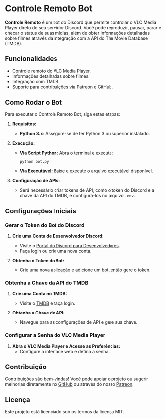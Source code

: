 # Controle Remoto Bot

**Controle Remoto** é um bot do Discord que permite controlar o VLC Media Player direto do seu servidor Discord. Você pode reproduzir, pausar, parar e checar o status de suas mídias, além de obter informações detalhadas sobre filmes através da integração com a API do The Movie Database (TMDB).

## Funcionalidades

- Controle remoto do VLC Media Player.
- Informações detalhadas sobre filmes.
- Integração com TMDB.
- Suporte para contribuições via Patreon e GitHub.

## Como Rodar o Bot

Para executar o Controle Remoto Bot, siga estas etapas:

1. **Requisitos:**
   - **Python 3.x**: Assegure-se de ter Python 3 ou superior instalado.

2. **Execução:**
   - **Via Script Python:** Abra o terminal e execute:
     ```bash
     python bot.py
     ```
   - **Via Executável:** Baixe e execute o arquivo executável disponível.

3. **Configuração de APIs:**
   - Será necessário criar tokens de API, como o token do Discord e a chave da API do TMDB, e configurá-los no arquivo `.env`.

## Configurações Iniciais

### Gerar o Token do Bot do Discord

1. **Crie uma Conta de Desenvolvedor Discord:**
   - Visite o [Portal do Discord para Desenvolvedores](https://discord.com/developers/applications).
   - Faça login ou crie uma nova conta.

2. **Obtenha o Token do Bot:**
   - Crie uma nova aplicação e adicione um bot, então gere o token.

### Obtenha a Chave da API do TMDB

1. **Crie uma Conta no TMDB:**
   - Visite o [TMDB](https://www.themoviedb.org/) e faça login.

2. **Obtenha a Chave de API:**
   - Navegue para as configurações de API e gere sua chave.

### Configurar a Senha do VLC Media Player

1. **Abra o VLC Media Player e Acesse as Preferências:**
   - Configure a interface web e defina a senha.

## Contribuição

Contribuições são bem-vindas! Você pode apoiar o projeto ou sugerir melhorias diretamente no [GitHub](https://github.com/seurepositorio) ou através do nosso [Patreon](https://www.patreon.com/seuusuario).

## Licença

Este projeto está licenciado sob os termos da licença MIT.